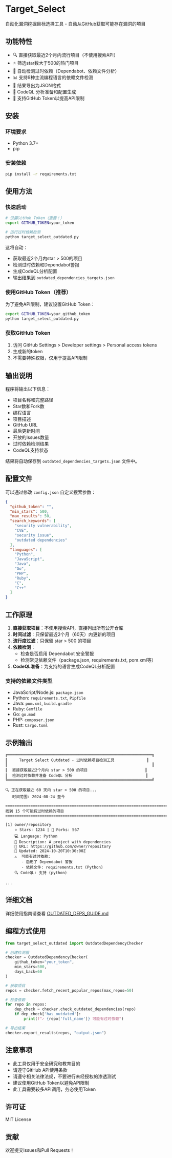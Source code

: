 # Target_Select

自动化漏洞挖掘目标选择工具 - 自动从GitHub获取可能存在漏洞的项目

## 功能特性

- 🔍 直接获取最近2个月内流行项目（不使用搜索API）
- ⭐ 筛选star数大于500的热门项目
- 🔐 自动检测过时依赖（Dependabot、依赖文件分析）
- 📊 支持9种主流编程语言的依赖文件检测
- 💾 结果导出为JSON格式
- 🔧 CodeQL 分析准备和配置生成
- 🎯 支持GitHub Token以提高API限制

## 安装

### 环境要求

- Python 3.7+
- pip

### 安装依赖

```bash
pip install -r requirements.txt
```

## 使用方法

### 快速启动

```bash
# 设置GitHub Token（重要！）
export GITHUB_TOKEN=your_token

# 运行过时依赖检测
python target_select_outdated.py
```

这将自动：
- 获取最近2个月内star > 500的项目
- 检测过时依赖和Dependabot警报
- 生成CodeQL分析配置
- 输出结果到 `outdated_dependencies_targets.json`

### 使用GitHub Token（推荐）

为了避免API限制，建议设置GitHub Token：

```bash
export GITHUB_TOKEN=your_github_token
python target_select_outdated.py
```

### 获取GitHub Token

1. 访问 GitHub Settings > Developer settings > Personal access tokens
2. 生成新的token
3. 不需要特殊权限，仅用于提高API限制

## 输出说明

程序将输出以下信息：

- 项目名称和完整路径
- Star数和Fork数
- 编程语言
- 项目描述
- GitHub URL
- 最后更新时间
- 开放的Issues数量
- 过时依赖检测结果
- CodeQL支持状态

结果将自动保存到 `outdated_dependencies_targets.json` 文件中。

## 配置文件

可以通过修改 `config.json` 自定义搜索参数：

```json
{
  "github_token": "",
  "min_stars": 500,
  "max_results": 50,
  "search_keywords": [
    "security vulnerability",
    "CVE",
    "security issue",
    "outdated dependencies"
  ],
  "languages": [
    "Python",
    "JavaScript",
    "Java",
    "Go",
    "PHP",
    "Ruby",
    "C",
    "C++"
  ]
}
```

## 工作原理

1. **直接获取项目**：不使用搜索API，直接列出所有公开仓库
2. **时间过滤**：只保留最近2个月（60天）内更新的项目
3. **流行度过滤**：只保留 star > 500 的项目
4. **依赖检测**：
   - 检查是否启用 Dependabot 安全警报
   - 检测常见依赖文件（package.json, requirements.txt, pom.xml等）
5. **CodeQL准备**：为支持的语言生成CodeQL分析配置

### 支持的依赖文件类型

- JavaScript/Node.js: `package.json`
- Python: `requirements.txt`, `Pipfile`
- Java: `pom.xml`, `build.gradle`
- Ruby: `Gemfile`
- Go: `go.mod`
- PHP: `composer.json`
- Rust: `Cargo.toml`

## 示例输出

```
╔═══════════════════════════════════════════════════════════════╗
║     Target Select Outdated - 过时依赖项目检测工具              ║
║                                                               ║
║  直接获取最近2个月内 star > 500 的项目                         ║
║  检测过时依赖并准备 CodeQL 分析                                ║
╚═══════════════════════════════════════════════════════════════╝

🔍 正在获取最近 60 天内 star > 500 的项目...
   时间范围: 2024-08-24 至今

================================================================================
找到 15 个可能有过时依赖的项目
================================================================================

[1] owner/repository
    ⭐ Stars: 1234 | 🍴 Forks: 567
    💻 Language: Python
    📝 Description: A project with dependencies
    🔗 URL: https://github.com/owner/repository
    📅 Updated: 2024-10-20T10:30:00Z
    ⚠️  可能有过时依赖:
       - 启用了 Dependabot 警报
       - 依赖文件: requirements.txt (Python)
    🔍 CodeQL: 支持 (python)

...
```

## 详细文档

详细使用指南请查看 [OUTDATED_DEPS_GUIDE.md](OUTDATED_DEPS_GUIDE.md)

## 编程方式使用

```python
from target_select_outdated import OutdatedDependencyChecker

# 创建检测器
checker = OutdatedDependencyChecker(
    github_token="your_token",
    min_stars=500,
    days_back=60
)

# 获取项目
repos = checker.fetch_recent_popular_repos(max_repos=50)

# 检查依赖
for repo in repos:
    dep_check = checker.check_outdated_dependencies(repo)
    if dep_check['has_outdated']:
        print(f"✓ {repo['full_name']} 可能有过时依赖")

# 导出结果
checker.export_results(repos, "output.json")
```

## 注意事项

- 此工具仅用于安全研究和教育目的
- 请遵守GitHub API使用条款
- 请遵守相关法律法规，不要进行未经授权的渗透测试
- 建议使用GitHub Token以避免API限制
- 此工具需要较多API调用，务必使用Token

## 许可证

MIT License

## 贡献

欢迎提交Issues和Pull Requests！